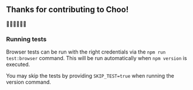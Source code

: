 ## Thanks for contributing to Choo!
:steam_locomotive::train::train::train::train::train:

### Running tests
Browser tests can be run with the right credentials via the `npm run
test:browser` command. This will be run automatically when `npm version` is
executed.

You may skip the tests by providing `SKIP_TEST=true` when running the version
command.
